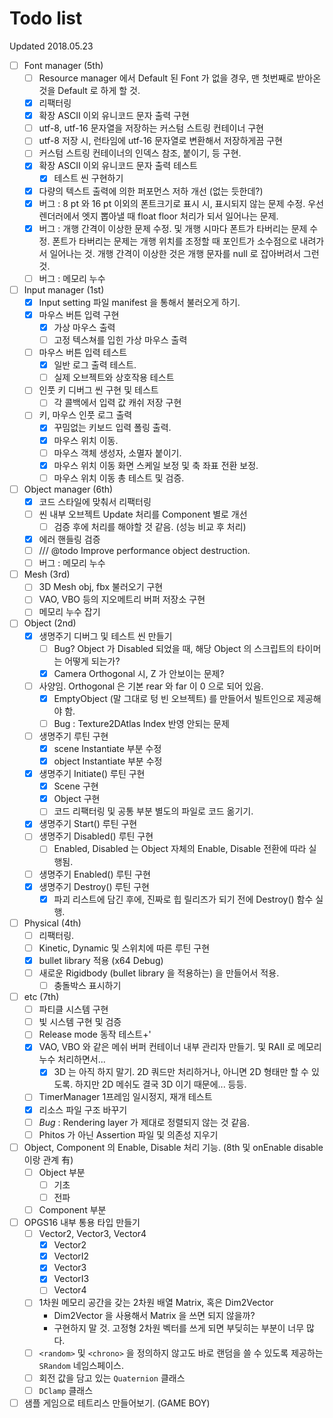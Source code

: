 # Todo list

Updated 2018.05.23

- [ ] Font manager (5th)
  - [ ] Resource manager 에서 Default 된 Font 가 없을 경우, 맨 첫번째로 받아온 것을 Default 로 하게 할 것.
  - [x] 리팩터링
  - [x] 확장 ASCII 이외 유니코드 문자 출력 구현
  - [ ] utf-8, utf-16 문자열을 저장하는 커스텀 스트링 컨테이너 구현
  - [ ] utf-8 저장 시, 런타임에 utf-16 문자열로 변환해서 저장하게끔 구현
  - [ ] 커스텀 스트링 컨테이너의 인덱스 참조, 붙이기, 등 구현.
  - [x] 확장 ASCII 이외 유니코드 문자 출력 테스트
    - [x] 테스트 씬 구현하기
  - [x] 다량의 텍스트 출력에 의한 퍼포먼스 저하 개선 (없는 듯한데?)
  - [x] 버그 : 8 pt 와 16 pt 이외의 폰트크기로 표시 시, 표시되지 않는 문제 수정. 우선 렌더러에서 엣지 뽑아낼 때 float floor 처리가 되서 일어나는 문제.
  - [x] 버그 : 개행 간격이 이상한 문제 수정. 및 개행 시마다 폰트가 타버리는 문제 수정. 폰트가 타버리는 문제는 개행 위치를 조정할 때 포인트가 소수점으로 내려가서 일어나는 것. 개행 간격이 이상한 것은 개행 문자를 null 로 잡아버려서 그런 것.
  - [ ] 버그 : 메모리 누수
- [ ] Input manager (1st)
  - [x] Input setting 파일 manifest 을 통해서 불러오게 하기.
  - [x] 마우스 버튼 입력 구현
    - [x] 가상 마우스 출력
    - [ ] 고정 텍스쳐를 입힌 가상 마우스 출력
  - [ ] 마우스 버튼 입력 테스트
    - [x] 일반 로그 출력 테스트.
    - [ ] 실제 오브젝트와 상호작용 테스트
  - [ ] 인풋 키 디버그 씬 구현 및 테스트
    - [ ] 각 콜백에서 입력 값 캐쉬 저장 구현
  - [ ] 키, 마우스 인풋 로그 출력
    - [x] 꾸밈없는 키보드 입력 폴링 출력.
    - [x] 마우스 위치 이동.
    - [ ] 마우스 객체 생성자, 소멸자 붙이기.
    - [x] 마우스 위치 이동 화면 스케일 보정 및 축 좌표 전환 보정.
    - [ ] 마우스 위치 이동 총 테스트 및 검증.
- [ ] Object manager (6th)
  - [x] 코드 스타일에 맞춰서 리팩터링
  - [ ] 씬 내부 오브젝트 Update 처리를 Component 별로 개선
    - [ ] 검증 후에 처리를 해야할 것 같음. (성능 비교 후 처리)
  - [x] 에러 핸들링 검증
  - [ ] /// @todo Improve performance object destruction.
  - [ ] 버그 : 메모리 누수
- [ ] Mesh (3rd)
  - [ ] 3D Mesh obj, fbx 불러오기 구현
  - [ ] VAO, VBO 등의 지오메트리 버퍼 저장소 구현
  - [ ] 메모리 누수 잡기
- [ ] Object (2nd)
  - [x] 생명주기 디버그 및 테스트 씬 만들기
    - [ ] Bug? Object 가 Disabled 되었을 때, 해당 Object 의 스크립트의 타이머는 어떻게 되는가?
    - [x] Camera Orthogonal 시, Z 가 안보이는 문제?
  - [ ] 사양임. Orthogonal 은 기본 rear 와 far 이 0 으로 되어 있음.
    - [x] EmptyObject (말 그대로 텅 빈 오브젝트) 를 만들어서 빌트인으로 제공해야 함.
    - [ ] Bug : Texture2DAtlas Index 반영 안되는 문제
  - [ ] 생명주기 루틴 구현
    - [x] scene Instantiate 부분 수정
    - [x] object Instantiate 부분 수정
  - [x] 생명주기 Initiate() 루틴 구현
    - [x] Scene 구현
    - [x] Object 구현
    - [ ] 코드 리팩터링 및 공통 부분 별도의 파일로 코드 옮기기.
  - [x] 생명주기 Start() 루틴 구현
  - [ ] 생명주기 Disabled() 루틴 구현
    - [ ] Enabled, Disabled 는 Object 자체의 Enable, Disable 전환에 따라 실행됨.
  - [ ] 생명주기 Enabled() 루틴 구현
  - [x] 생명주기 Destroy() 루틴 구현
    - [x] 파괴 리스트에 담긴 후에, 진짜로 힙 릴리즈가 되기 전에 Destroy() 함수 실행.
- [ ] Physical (4th)
  - [ ] 리팩터링.
  - [ ] Kinetic, Dynamic 및 스위치에 따른 루틴 구현
  - [x] bullet library 적용 (x64 Debug)
  - [ ] 새로운 Rigidbody (bullet library 을 적용하는) 을 만들어서 적용.
    - [ ] 충돌박스 표시하기
- [ ] etc (7th)
  - [ ] 파티클 시스템 구현
  - [ ] 빛 시스템 구현 및 검증
  - [ ] Release mode 동작 테스트+'
  - [x] VAO, VBO 와 같은 메쉬 버퍼 컨테이너 내부 관리자 만들기. 및 RAII 로 메모리 누수 처리하면서...
    - [x] 3D 는 아직 하지 말기. 2D 쿼드만 처리하거나, 아니면 2D 형태만 할 수 있도록. 하지만 2D 메쉬도 결국 3D 이기 때문에... 등등.
  - [ ] TimerManager 1프레임 일시정지, 재개 테스트
  - [x] 리소스 파일 구조 바꾸기
  - [ ] *Bug* : Rendering layer 가 제대로 정렬되지 않는 것 같음.
  - [ ] Phitos 가 아닌 Assertion 파일 및 의존성 지우기
- [ ] Object, Component 의 Enable, Disable 처리 기능. (8th 및 onEnable disable 이랑 관계 有)
  - [ ] Object 부분
    - [ ] 기초
    - [ ] 전파
  - [ ] Component 부분
- [ ] OPGS16 내부 통용 타입 만들기
  - [ ] Vector2, Vector3, Vector4
    - [x] Vector2
    - [x] VectorI2
    - [x] Vector3
    - [x] VectorI3
    - [ ] Vector4
  - [ ] 1차원 메모리 공간을 갖는 2차원 배열 Matrix, 혹은 Dim2Vector
    - Dim2Vector 을 사용해서 Matrix 을 쓰면 되지 않을까?
    - 구현하지 말 것. 고정형 2차원 벡터를 쓰게 되면 부딪히는 부분이 너무 많다.
  - [ ] `<random>` 및 `<chrono>`  을 정의하지 않고도 바로 랜덤을 쓸 수 있도록 제공하는 `SRandom` 네임스페이스.
  - [ ] 회전 값을 담고 있는 `Quaternion` 클래스
  - [ ] `DClamp` 클래스
- [ ] 샘플 게임으로 테트리스 만들어보기. (GAME BOY)
